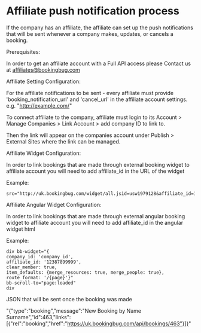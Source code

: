 # Affiliate push notification process

If the company has an affiliate, the affiliate can set up the push notifications that will be sent whenever a company makes, updates, or cancels a booking.

Prerequisites:

In order to get an affiliate account with a Full API access please Contact us at affiliates@bookingbug.com

Affiliate Setting Configuration:

For the affiliate notifications to be sent - every affiliate must provide 'booking_notification_url' and 'cancel_url' in the affiliate account settings. e.g. "http://example.com/"

To connect affiliate to the company, affiliate must login to its Account > Manage Companies > Link Account > add company ID to link to.

Then the link will appear on the companies account under Publish > External Sites where the link can be managed.

Affiliate Widget Configuration:

In order to link bookings that are made through external booking widget to affiliate account you will need to add affiliate_id in the URL of the widget

Example:
```
src="http://uk.bookingbug.com/widget/all.jsid=usw1979128&affiliate_id=1238789999&width=730&height=570&style=large"
```

Affiliate Angular Widget Configuration:

In order to link bookings that are made through external angular booking widget to affiliate account you will need to add affiliate_id in the angular widget html

Example:
```
div bb-widget="{ 
company_id: 'company_id',
affiliate_id: '12387899999',
clear_member: true,
item_defaults: {merge_resources: true, merge_people: true},
route_format: '/{page}'}"
bb-scroll-to="page:loaded"
div
```

JSON that will be sent once the booking was made

"{"type":"booking","message":"New Booking by Name Surname","id":463,"links":[{"rel":"booking","href":"https://uk.bookingbug.com/api/bookings/463"}]}" 
